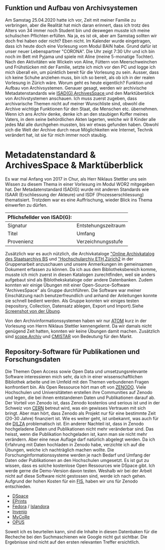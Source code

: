 
## Funktion und Aufbau von Archivsystemen
 
Am Samstag 25.04.2020 hatte ich vor, Zeit mit meiner Familie zu verbringen, aber die Realität hat mich daran erinnert, dass ich trotz des Alters von 34 immer noch Student bin und deswegen musste ich meine schulischen Pflichten erfüllen. Na ja, es ist ok, aber am Samstag sollten wir doch frei haben oder nicht? Eben nicht. Im Kalender wurde eingetragen, dass ich heute doch eine Vorlesung vom Modul BAIN habe. Grund dafür ist unser neuer Lebenspartner "CORONA". Die Uhr zeigt 7:30 Uhr und ich bin noch im Bett mit Pyjama und spiele mit Aline (meine 5-monatige Tochter). Nach den Aktivitäten wie Wickeln von Aline, Füttern von Meerschweinchen und Frühstücken mit der Familie, setzte ich mich vor den PC und logge ich mich überall ein, um pünktlich bereit für die Vorlesung zu sein. Ausser, dass ich keine Schuhe anziehen muss, bin ich so bereit, als ob ich in der realen Vorlesung in Zürich wäre. Worum geht es heute eigentlich? Funktion und Aufbau von Archivsystemen. Genauer gesagt, werden wir archivische Metadatenstandards wie [ISAD(G)](https://de.wikipedia.org/wiki/ISAD(G)),[ArchivesSpace ](http://archivesspace.org/community/whos-using-archivesspace) und den Marktüberblick von Archivstystemen anschauen. Ich muss zuerst zugeben, dass archivarische Themen nicht auf meiner Wunschliste sind, obwohl die Archive wichtige Funktionen für den Staat, die Menschen etc. übernehmen. Wenn ich ans Archiv denke, denke ich an den staubigen Koffer meines Vaters, in dem seine behördlichen Akten lagerten, welche wir 8 Kinder alle jedes Mal alle durchgehen mussten, bis wir etwas gefunden haben. Obwohl sich die Welt der Archive durch neue Möglichkeiten wie Internet, Technik verändert hat, ist sie für mich immer noch staubig.
 
 
 
 # Metadatenstandard & ArchivesSpace & Marktüberblick
 
Es war mal Anfang von 2017 in Chur, als Herr Niklaus Stettler uns sein Wissen zu diesem Thema in einer Vorlesung im Modul WOR2 mitgegeben hat. Der Metadatenstandard ISAD(G) wurde mit anderen Standards wie ISAAR (Erschliessung der Akteure) und ISDF (Prozesserschliessung) thematisiert. Trotzdem war es eine Auffrischung, wieder Blick ins Thema einwerfen zu dürfen. 
 

| Pflichsfellder von ISAD(G): |                    |    
| ------                      |    ------          |    
| Signatur                    | Entstehungszeitraum|       
| Titel                       | Umfang             |        
| Provenienz                  |  Verzeichnungsstufe| 


Zusätzlich war es auch nützlich, die Archivkataloge ["Online Archivkatalog des Staatsarchivs
BS](https://query.staatsarchiv.bs.ch/query/suchinfo.aspx) und ["Hochschularchiv ETH Zürich2](http://archivdatenbank-online.ethz.ch/) in der Gruppenarbeit anzuschauen und unsere Anmerkungen im gemeinsamen Dokument erfassen zu können. Da ich aus dem Bibliotheksbereich komme, musste ich mich zuerst in diesen Katalogen zurechtfinden, weil sie anders aufgebaut sind als Biblothekskataloge oder andere Datenbanken. Zudem konnten wir einige Übungen mit einer Open-Source-Software "ArchivesSpace"  als Gruppe durchführen. Die Software war meiner Einschätzung nach benutzerfreundlich und anhand der Anleitungen konnte sie schnell bedient werden. Als Gruppe konnten wir einiges testen (repository, Collection, Datensatz ablegen, Export und Import).Siehe [Screenshot von der Übung](https://pad.gwdg.de/uploads/upload_e09d85052a9ec3423ad0517d2f788dc7.png).

Von den Archivinformationssystemen haben wir nur [ATOM](https://www.accesstomemory.org) kurz in der Vorlesung von Herrn Niklaus Stettler kennengelernt. Da wir damals nicht genügend Zeit hatten, konnten wir keine Übungen damit machen. Zusätzlich sind [scope.Archiv](http://www.scope.ch) und [CMISTAR](https://www.cmiag.ch/cmistar) von Bedeutung für den Markt.

##  Repository-Software für Publikationen und Forschungsdaten
 
Die Themen Open Access sowie Open Data und umsetzungsrelevante Software interessieren mich sehr, da ich in einer wissenschaftlichen Bibliothek arbeite und im Umfeld mit den Themen verbundenen Fragen konfrontiert bin. Als Open Ressource hört man oft von [ZENODO](https://zenodo.org). Viele Hochschulen und Universitäteten erstellen ihre Communities auf Zenodo und legen, die bei ihnen entstandenen Daten und Publikationen darauf ab. Der Vorteil von Zenodo ist, dass Zenodo kostenlos und serious ist und in der Schweiz von [CERN](https://home.cern) betreut wird, was ein gewisses Vertrauen mit sich bringt. Aber man hört, dass Zenodo als Projekt nur für eine bestimmte Zeit (20-30 Jahre) finanziert ist. Wie es weiter geht, ist unbekannt, was auch für die [DILZA](https://scholar.google.ch/scholar?q=long+term+digital+preservation&hl=de&as_sdt=0&as_vis=1&oi=scholart) problematisch ist. Ein anderer Nachteil ist, dass in Zenodo hochgeladene Daten und Publikationen nicht mehr veränderbar sind. Das heisst, wenn die Publikation hochgeladen ist, kann man sie nicht mehr verändern. Aber eine neue Auflage darf natürlich abgelegt werden. Da ich Erfahrung mit Daten hochladen in Zenodo habe, verzichte ich auf die Übungen, welche ich nachträglich machen wollte. Die Forschunginformationssysteme werden je nach Bedarf und Umfang der Daten oder Publikationen an den Hochschulen umgesetzt. Es ist gut zu wissen, dass es solche kostenlose Open Ressources wie DSpace gibt. Ich werde gerne die Demo-Version davon testen. Weshalb wir bei der Arbeit nicht auf diese Software nicht gestossen sind, werde ich nach gehen. Aufgrund der hohen Kosten für ein [FIS](https://de.wikipedia.org/wiki/Forschungsinformationssystem), haben wir uns für Zenodo entschieden.

* [DSpace](https://www.dspace.org)
* [EPrints](https://www.eprints.org)
* [Fedora](http://fedorarepository.org) / [Islandora](https://islandora.ca)
* [Invenio](https://invenio-software.org)
* [MyCoRe](https://www.mycore.de)
* [OPUS](https://www.opus-repository.org)

Soweit ich es beurteilen kann, sind die Inhalte in diesen Datenbaken für die Recheche bei den Suchmaschienen wie Google nicht gut sichtbar. Die Ergebnisse sind nicht auf den ersten relevanten Treffer ersichtlich.

